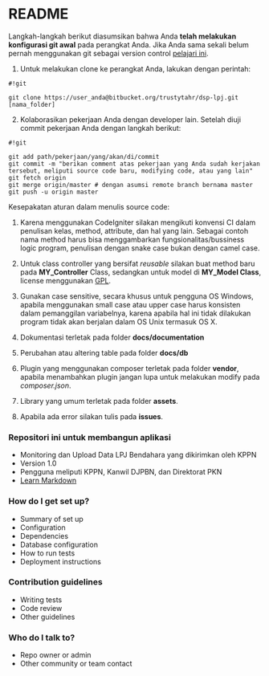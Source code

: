 # README #
Langkah-langkah berikut diasumsikan bahwa Anda **telah melakukan konfigurasi git awal** pada perangkat Anda.  Jika Anda sama sekali belum pernah menggunakan git sebagai version control [pelajari ini](https://help.github.com/articles/set-up-git).

1. Untuk melakukan clone ke perangkat Anda, lakukan dengan perintah:

```
#!git

git clone https://user_anda@bitbucket.org/trustytahr/dsp-lpj.git [nama_folder]
```
2. Kolaborasikan pekerjaan Anda dengan developer lain.  Setelah diuji commit pekerjaan Anda dengan langkah berikut:

```
#!git

git add path/pekerjaan/yang/akan/di/commit
git commit -m "berikan comment atas pekerjaan yang Anda sudah kerjakan tersebut, meliputi source code baru, modifying code, atau yang lain"
git fetch origin
git merge origin/master # dengan asumsi remote branch bernama master
git push -u origin master
```

Kesepakatan aturan dalam menulis source code:

1. Karena menggunakan CodeIgniter silakan mengikuti konvensi CI dalam penulisan kelas, method, attribute, dan hal yang lain.  Sebagai contoh nama method harus bisa menggambarkan fungsionalitas/bussiness logic program, penulisan dengan snake case bukan dengan camel case.

2. Untuk class controller yang bersifat *reusable* silakan buat method baru pada **MY_Controller** Class, sedangkan untuk model di **MY_Model Class**, license menggunakan [GPL](http://www.gnu.org/licenses/gpl-howto.html).

3. Gunakan case sensitive, secara khusus untuk pengguna OS Windows, apabila menggunakan small case atau upper case harus konsisten dalam pemanggilan variabelnya, karena apabila hal ini tidak dilakukan program tidak akan berjalan dalam OS Unix termasuk OS X.  

4. Dokumentasi terletak pada folder **docs/documentation**

5. Perubahan atau altering table pada folder **docs/db**

6. Plugin yang menggunakan composer terletak pada folder **vendor**, apabila menambahkan plugin jangan lupa untuk melakukan modify pada *composer.json*.

7. Library yang umum terletak pada folder **assets**.

8. Apabila ada error silakan tulis pada **issues**.

### Repositori ini untuk membangun aplikasi ###

* Monitoring dan Upload Data LPJ Bendahara yang dikirimkan oleh KPPN
* Version 1.0
* Pengguna meliputi KPPN, Kanwil DJPBN, dan Direktorat PKN
* [Learn Markdown](https://bitbucket.org/tutorials/markdowndemo)

### How do I get set up? ###

* Summary of set up
* Configuration
* Dependencies
* Database configuration
* How to run tests
* Deployment instructions

### Contribution guidelines ###

* Writing tests
* Code review
* Other guidelines

### Who do I talk to? ###

* Repo owner or admin
* Other community or team contact